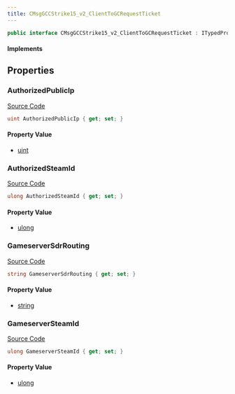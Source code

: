 ```yaml
---
title: CMsgGCCStrike15_v2_ClientToGCRequestTicket
---
```


```csharp
public interface CMsgGCCStrike15_v2_ClientToGCRequestTicket : ITypedProtobuf<CMsgGCCStrike15_v2_ClientToGCRequestTicket>, INativeHandle
```

#### Implements

## Properties

### AuthorizedPublicIp

[Source Code](https://github.com/swiftly-solution/swiftlys2/blob/beta/managed/src/SwiftlyS2.Generated/Protobufs/Interfaces/CMsgGCCStrike15_v2_ClientToGCRequestTicket.cs#L16)

```csharp
uint AuthorizedPublicIp { get; set; }
```

#### Property Value

- [uint](https://learn.microsoft.com/dotnet/api/system.uint32)

### AuthorizedSteamId

[Source Code](https://github.com/swiftly-solution/swiftlys2/blob/beta/managed/src/SwiftlyS2.Generated/Protobufs/Interfaces/CMsgGCCStrike15_v2_ClientToGCRequestTicket.cs#L13)

```csharp
ulong AuthorizedSteamId { get; set; }
```

#### Property Value

- [ulong](https://learn.microsoft.com/dotnet/api/system.uint64)

### GameserverSdrRouting

[Source Code](https://github.com/swiftly-solution/swiftlys2/blob/beta/managed/src/SwiftlyS2.Generated/Protobufs/Interfaces/CMsgGCCStrike15_v2_ClientToGCRequestTicket.cs#L22)

```csharp
string GameserverSdrRouting { get; set; }
```

#### Property Value

- [string](https://learn.microsoft.com/dotnet/api/system.string)

### GameserverSteamId

[Source Code](https://github.com/swiftly-solution/swiftlys2/blob/beta/managed/src/SwiftlyS2.Generated/Protobufs/Interfaces/CMsgGCCStrike15_v2_ClientToGCRequestTicket.cs#L19)

```csharp
ulong GameserverSteamId { get; set; }
```

#### Property Value

- [ulong](https://learn.microsoft.com/dotnet/api/system.uint64)

